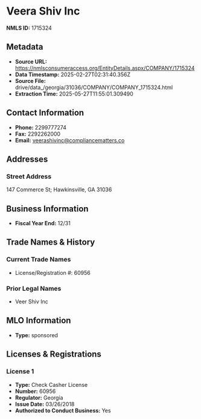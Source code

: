 # Veera Shiv Inc

**NMLS ID:** 1715324

## Metadata
- **Source URL:** https://nmlsconsumeraccess.org/EntityDetails.aspx/COMPANY/1715324
- **Data Timestamp:** 2025-02-27T02:31:40.356Z
- **Source File:** drive/data_/georgia/31036/COMPANY/COMPANY_1715324.html
- **Extraction Time:** 2025-05-27T11:55:01.309490

## Contact Information
- **Phone:** 2299777274
- **Fax:** 2292262000
- **Email:** veerashivinc@compliancematters.co

## Addresses
### Street Address
147 Commerce St; Hawkinsville, GA 31036

## Business Information
- **Fiscal Year End:** 12/31

## Trade Names & History
### Current Trade Names
- License/Registration #: 60956

### Prior Legal Names
- Veer Shiv Inc

## MLO Information
- **Type:** sponsored

## Licenses & Registrations

### License 1
- **Type:** Check Casher License
- **Number:** 60956
- **Regulator:** Georgia
- **Issue Date:** 03/26/2018
- **Authorized to Conduct Business:** Yes
